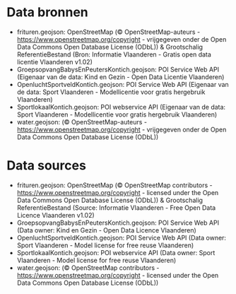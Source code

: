 Data bronnen
============
* frituren.geojson: OpenStreetMap (© OpenStreetMap-auteurs - https://www.openstreetmap.org/copyright - vrijgegeven onder de Open Data Commons Open Database License (ODbL)) & Grootschalig ReferentieBestand (Bron: Informatie Vlaanderen - Gratis open data licentie Vlaanderen v1.02)
* GroepsopvangBabysEnPeutersKontich.geojson: POI Service Web API (Eigenaar van de data: Kind en Gezin - Open Data Licentie Vlaanderen)
* OpenluchtSportveldKontich.geojson: POI Service Web API (Eigenaar van de data: Sport Vlaanderen - Modellicentie voor gratis hergebruik Vlaanderen)
* SportlokaalKontich.geojson: POI webservice API (Eigenaar van de data: Sport Vlaanderen - Modellicentie voor gratis hergebruik Vlaanderen)
* water.geojson: (© OpenStreetMap-auteurs - https://www.openstreetmap.org/copyright - vrijgegeven onder de Open Data Commons Open Database License (ODbL))

Data sources
============
* frituren.geojson: OpenStreetMap (© OpenStreetMap contributors - https://www.openstreetmap.org/copyright - licensed under the Open Data Commons Open Database License (ODbL)) & Grootschalig ReferentieBestand (Source: Informatie Vlaanderen - Free Open Data Licence Vlaanderen v1.02)
* GroepsopvangBabysEnPeutersKontich.geojson: POI Service Web API (Data owner: Kind en Gezin - Open Data Licence Vlaanderen)
* OpenluchtSportveldKontich.geojson: POI Service Web API (Data owner: Sport Vlaanderen - Model license for free reuse Vlaanderen)
* SportlokaalKontich.geojson: POI webservice API (Data owner: Sport Vlaanderen - Model license for free reuse  Vlaanderen)
* water.geojson: (© OpenStreetMap contributors - https://www.openstreetmap.org/copyright - licensed under the Open Data Commons Open Database License (ODbL))
